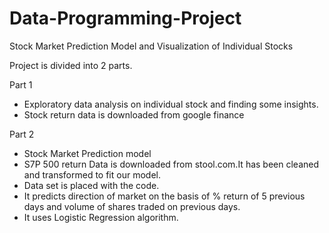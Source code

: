 # Data-Programming-Project
Stock Market Prediction Model and Visualization of Individual Stocks

Project is divided into 2 parts.

Part 1 
- Exploratory data analysis on individual stock and finding some insights.
- Stock return data is downloaded from google finance

Part 2
- Stock Market Prediction model
- S7P 500 return Data is downloaded from stool.com.It has been cleaned and transformed to fit our model.
- Data set is placed with the code.
- It predicts direction of market on the basis of % return of 5 previous days and volume of shares traded on previous days.
- It uses Logistic Regression algorithm.
    

